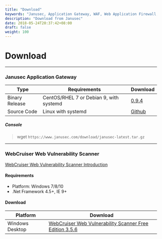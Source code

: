 ```yaml
---
title: "Download"
keywords: "Janusec, Application Gateway, WAF, Web Application Firewall, WebCruiser, Web Vulnerability Scanner"
description: "Download from Janusec"
date: 2018-05-24T20:37:42+08:00
draft: false
weight: 100
---
```


# Download
----

### Janusec Application Gateway  

| Type     | Requirements | Download |
|----------|--------------|----------|
|Binary Release | CentOS/RHEL 7 or Debian 9, with systemd | [0.9.4](/download/janusec-latest.tar.gz)    |
|Source Code          | Linux with systemd                      | [Github](https://github.com/Janusec/janusec) |


##### Console  
> wget `https://www.janusec.com/download/janusec-latest.tar.gz`   


----

### WebCruiser Web Vulnerability Scanner   
[WebCruiser Web Vulnerability Scanner Introduction](/product/webcruiser-web-vulnerability-scanner/)  

#### Requirements  
* Platform: Windows 7/8/10   
* .Net Framework 4.5+, IE 9+  

#### Download  
| Platform         | Download         |
|------------------|------------------|
| Windows Desktop  | [WebCruiser Web Vulnerability Scanner Free Edition 3.5.6](/download/WebCruiser.zip "WebCruiser Web Vulnerability Scanner Free Edition")  |



